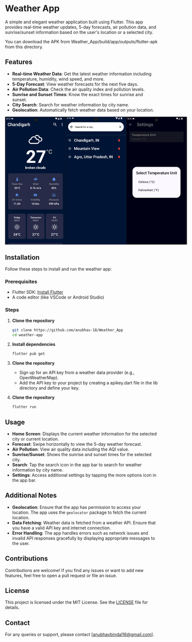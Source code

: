 # Weather App

A simple and elegant weather application built using Flutter. This app provides real-time weather updates, 5-day forecasts, air pollution data, and sunrise/sunset information based on the user's location or a selected city.

You can download the APK from Weather_App/build/app/outputs/flutter-apk from this directory.

## Features

- **Real-time Weather Data**: Get the latest weather information including temperature, humidity, wind speed, and more.
- **5-Day Forecast**: View weather forecasts for the next five days.
- **Air Pollution Data**: Check the air quality index and pollution levels.
- **Sunrise and Sunset Times**: Know the exact times for sunrise and sunset.
- **City Search**: Search for weather information by city name.
- **Geolocation**: Automatically fetch weather data based on your location.

<div style="display: flex; justify-content: space-around;">
  <img src="assets/screenshots/3.png" alt="App Screenshot" width="200" />
  <img src="assets/screenshots/2.png" alt="App Screenshot" width="200" />
  <img src="assets/screenshots/1.png" alt="App Screenshot" width="200" />
</div>

## Installation

Follow these steps to install and run the weather app:

### Prerequisites

- Flutter SDK: [Install Flutter](https://flutter.dev/docs/get-started/install)
- A code editor (like VSCode or Android Studio)

### Steps

1. **Clone the repository**

   ```bash
   git clone https://github.com/anubhav-18/Weather_App
   cd weather-app

2. **Install dependencies**

   ```bash
   flutter pub get

3. **Clone the repository**
   
   - Sign up for an API key from a weather data provider (e.g., OpenWeatherMap).
   - Add the API key to your project by creating a apikey.dart file in the lib directory and define your key.
   
4. **Clone the repository**
      
   ```bash
   flutter run

## Usage

- **Home Screen**: Displays the current weather information for the selected city or current location.
- **Forecast**: Swipe horizontally to view the 5-day weather forecast.
- **Air Pollution**: View air quality data including the AQI value.
- **Sunrise/Sunset**: Shows the sunrise and sunset times for the selected city.
- **Search**: Tap the search icon in the app bar to search for weather information by city name.
- **Settings**: Access additional settings by tapping the more options icon in the app bar.

## Additional Notes

- **Geolocation**: Ensure that the app has permission to access your location. The app uses the `geolocator` package to fetch the current location.
- **Data Fetching**: Weather data is fetched from a weather API. Ensure that you have a valid API key and internet connection.
- **Error Handling**: The app handles errors such as network issues and invalid API responses gracefully by displaying appropriate messages to the user.

## Contributions

Contributions are welcome! If you find any issues or want to add new features, feel free to open a pull request or file an issue.

## License

This project is licensed under the MIT License. See the [LICENSE](LICENSE) file for details.

## Contact

For any queries or support, please contact [anubhavbindal16@gmail.com].


